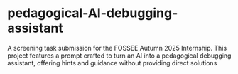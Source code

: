 # pedagogical-AI-debugging-assistant
A screening task submission for the FOSSEE Autumn 2025 Internship. This project features a prompt crafted to turn an AI into a pedagogical debugging assistant, offering hints and guidance without providing direct solutions
